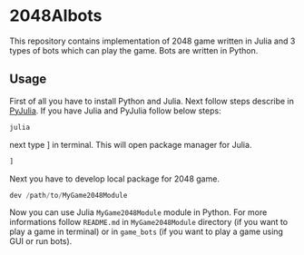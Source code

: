 # 2048AIbots
This repository contains implementation of 2048 game written in Julia and 3 types of bots which can play the game. Bots are written in Python.

## Usage
First of all you have to install Python and Julia. Next follow steps describe in [PyJulia](https://pyjulia.readthedocs.io/en/latest/index.html). If you have Julia and PyJulia follow below steps:
```bash
julia
```
next type ] in terminal. This will open package manager for Julia.
```bash
]
```
Next you have to develop local package for 2048 game.
```julia
dev /path/to/MyGame2048Module
```
Now you can use Julia `MyGame2048Module` module in Python. For more informations follow `README.md` in `MyGame2048Module` directory (if you want to play a game in terminal) or in `game_bots` (if you want to play a game using GUI or run bots).